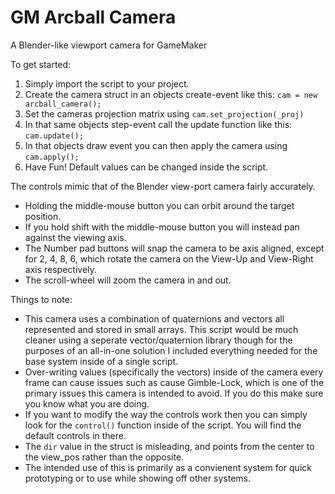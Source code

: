 # GM Arcball Camera
 A Blender-like viewport camera for GameMaker

To get started:
1. Simply import the script to your project.
2. Create the camera struct in an objects create-event like this: ```cam = new arcball_camera(); ```
3. Set the cameras projection matrix using ```cam.set_projection(_proj)```
5. In that same objects step-event call the update function like this: ```cam.update();```
6. In that objects draw event you can then apply the camera using ```cam.apply();```
7. Have Fun! Default values can be changed inside the script.
   
The controls mimic that of the Blender view-port camera fairly accurately. 
- Holding the middle-mouse button you can orbit around the target position.
- If you hold shift with the middle-mouse button you will instead pan against the viewing axis.
- The Number pad buttons will snap the camera to be axis aligned, except for 2, 4, 8, 6, which rotate the camera on the View-Up and View-Right axis respectively.
- The scroll-wheel will zoom the camera in and out.

Things to note:
- This camera uses a combination of quaternions and vectors all represented and stored in small arrays. This script would be much cleaner using a seperate vector/quaternion library though for the purposes of an all-in-one solution I included everything needed for the base system inside of a single script.
- Over-writing values (specifically the vectors) inside of the camera every frame can cause issues such as cause Gimble-Lock, which is one of the primary issues this camera is intended to avoid. If you do this make sure you know what you are doing.
- If you want to modify the way the controls work then you can simply look for the ```control()``` function inside of the script. You will find the default controls in there.
- The ```dir``` value in the struct is misleading, and points from the center to the view_pos rather than the opposite.
- The intended use of this is primarily as a convienent system for quick prototyping or to use while showing off other systems.
